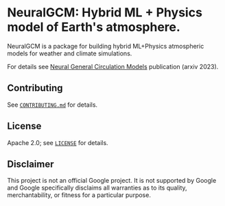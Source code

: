 # NeuralGCM: Hybrid ML + Physics model of Earth's atmosphere.

NeuralGCM is a package for building hybrid ML+Physics atmospheric models for
weather and climate simulations.


For details see [Neural General Circulation Models](https://arxiv.org/abs/2311.07222)
publication (arxiv 2023).

## Contributing

See [`CONTRIBUTING.md`](CONTRIBUTING.md) for details.

## License

Apache 2.0; see [`LICENSE`](LICENSE) for details.

## Disclaimer

This project is not an official Google project. It is not supported by
Google and Google specifically disclaims all warranties as to its quality,
merchantability, or fitness for a particular purpose.

